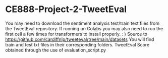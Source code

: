 # CE888-Project-2-TweetEval
You may need to download the sentiment analysis test/train text files from the TweetEval repository. If running on Colabs you may also need to run the first cell a few times for transformers to install properly. : )
Source to https://github.com/cardiffnlp/tweeteval/tree/main/datasets
You will find train and test txt files in their corresponding folders.
TweetEval Score obtained through the use of evaluation_script.py
